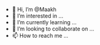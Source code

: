 - 👋 Hi, I’m @Maakh
- 👀 I’m interested in ...
- 🌱 I’m currently learning ...
- 💞️ I’m looking to collaborate on ...
- 📫 How to reach me ...

<!---
Maakh/Maakh is a ✨ special ✨ repository because its `README.md` (this file) appears on your GitHub profile.
You can click the Preview link to take a look at your changes.
--->
